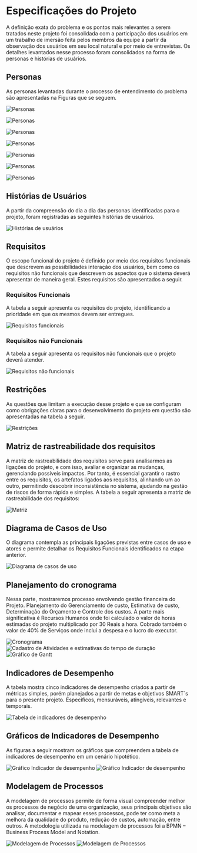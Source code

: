 # Especificações do Projeto

A definição exata do problema e os pontos mais relevantes a serem tratados neste projeto foi consolidada com a participação dos usuários em um trabalho de imersão feita pelos membros da equipe a partir da observação dos usuários em seu local natural e por meio de entrevistas. Os detalhes levantados nesse processo foram consolidados na forma de personas e histórias de usuários.

## Personas

As personas levantadas durante o processo de entendimento do problema são apresentadas na Figuras que se seguem.

![Personas](img/felipe.PNG)

![Personas](img/eduardo.PNG)

![Personas](img/helo.PNG)

![Personas](img/david.PNG)

![Personas](img/ari.PNG)

![Personas](img/erick.PNG)

![Personas](img/andre.PNG)


## Histórias de Usuários

A partir da compreensão do dia a dia das personas identificadas para o projeto, foram registradas as seguintes histórias de usuários.


![Histórias de usuários](img/historias.PNG)

## Requisitos
O escopo funcional do projeto é definido por meio dos requisitos funcionais que descrevem as possibilidades interação dos usuários, bem como os requisitos não funcionais que descrevem os aspectos que o sistema deverá apresentar de maneira geral. Estes requisitos são apresentados a seguir.

### Requisitos Funcionais
A tabela a seguir apresenta os requisitos do projeto, identificando a prioridade em que os mesmos devem ser entregues.

![Requisitos funcionais](img/requisitos_funcionais.PNG)

### Requisitos não Funcionais
A tabela a seguir apresenta os requisitos não funcionais que o projeto deverá atender.

![Requisitos não funcionais](img/requisitos_nao_funcionais.PNG)

## Restrições
As questões que limitam a execução desse projeto e que se configuram como obrigações claras para o desenvolvimento do projeto em questão são apresentadas na tabela a seguir.

![Restrições](img/restricoes.PNG)

## Matriz de rastreabilidade dos requisitos

A matriz de rastreabilidade dos requisitos serve para analisarmos as ligações do projeto, e com isso, avaliar e organizar as mudanças, gerenciando possíveis impactos. Por tanto, é essencial garantir o rastro entre os requisitos, os artefatos ligados aos requisitos, alinhando um ao outro, permitindo descobrir inconsistência no sistema, ajudando na gestão de riscos de forma rápida e simples. A tabela a seguir apresenta a matriz de rastreabilidade dos requisitos: 

![Matriz](img/Matriz.png)

## Diagrama de Casos de Uso
O diagrama contempla as principais ligações previstas entre casos de uso e atores e permite detalhar os Requisitos Funcionais identificados na etapa anterior.

![Diagrama de casos de uso](img/diagrama_casos_uso.PNG)

## Planejamento do cronograma 

Nessa parte, mostraremos processo envolvendo gestão financeira do Projeto. Planejamento do Gerenciamento de custo, Estimativa de custo, Determinação do Orçamento e Controle dos custos. A parte mais significativa é Recursos Humanos onde foi calculado o valor de horas estimadas do projeto multiplicado por 30 Reais a hora. Cobrado também o valor de 40% de Serviços onde inclui a despesa e o lucro do executor. 

![Cronograma](img/Cronograma.png)
![Cadastro de Atividades e estimativas do tempo de duração](img/CadastroAtividades.png)
![Gráfico de Gantt](img/GraficoGantt.png)

## Indicadores de Desempenho

A tabela mostra cinco indicadores de desempenho criados a partir de métricas simples, porém planejados a partir de metas e objetivos SMART´s para o presente projeto. Específicos, mensuráveis, atingíveis, relevantes e temporais.

![Tabela de indicadores de desempenho](img/TabelaIndicadores.png)

## Gráficos de Indicadores de Desempenho

As figuras a seguir mostram os gráficos que compreendem a tabela de indicadores de desempenho em um cenário hipotético.

![Gráfico Indicador de desempenho](img/GraficoIndicador.png)
![Gráfico Indicador de desempenho](img/GraficoIndicador1.png)

## Modelagem de Processos

A modelagem de processos permite de forma visual compreender melhor os processos de negócio de uma organização, seus principais objetivos são analisar, documentar e mapear esses processos, pode ter como meta a melhora da qualidade do produto, redução de custos, automação, entre outros. A metodologia utilizada na modelagem de processos foi a BPMN – Business Process Model and Notation.

![Modelagem de Processos](img/ModelagemProcessos.png)
![Modelagem de Processos](img/ModelagemProcessos1.png)

